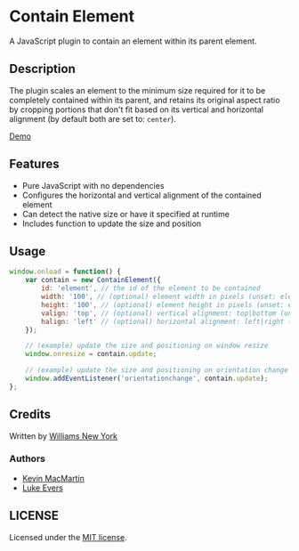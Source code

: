 # Contain Element

A JavaScript plugin to contain an element within its parent element.

## Description

The plugin scales an element to the minimum size required for it to be completely contained within its parent, and retains its original aspect ratio by cropping portions that don't fit based on its vertical and horizontal alignment (by default both are set to: `center`).

[Demo](http://williamsny.github.io/contain-element/)

## Features

* Pure JavaScript with no dependencies
* Configures the horizontal and vertical alignment of the contained element
* Can detect the native size or have it specified at runtime
* Includes function to update the size and position

## Usage

```javascript
window.onload = function() {
    var contain = new ContainElement({
        id: 'element', // the id of the element to be contained
        width: '100', // (optional) element width in pixels (unset: element width)
        height: '100', // (optional) element height in pixels (unset: element height)
        valign: 'top', // (optional) vertical alignment: top|bottom (unset: center)
        halign: 'left' // (optional) horizontal alignment: left|right (unset: center)
    });

    // (example) update the size and positioning on window resize
    window.onresize = contain.update;

    // (example) update the size and positioning on orientation change
    window.addEventListener('orientationchange', contain.update);
};
```

## Credits

Written by [Williams New York](http://williamsnewyork.com)

### Authors

* [Kevin MacMartin](https://github.com/prurigro/)
* [Luke Evers](https://github.com/lukevers/)

## LICENSE

Licensed under the [MIT license](http://opensource.org/licenses/MIT).

